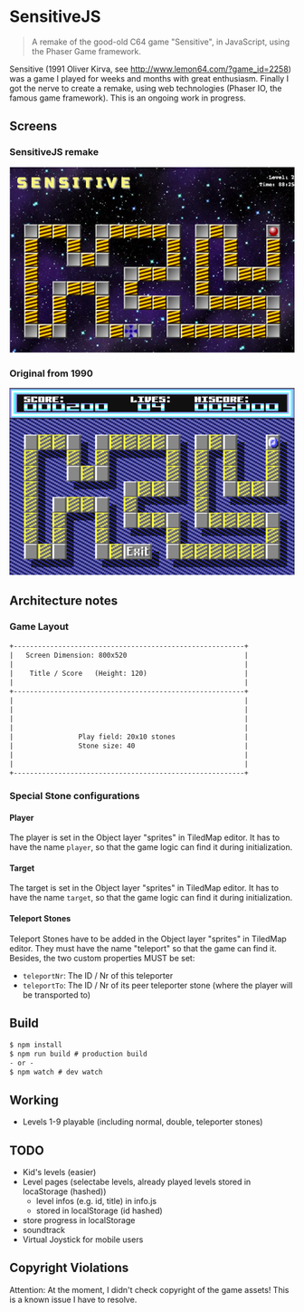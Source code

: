 SensitiveJS
===========

> A remake of the good-old C64 game "Sensitive", in JavaScript, using the Phaser Game framework.

Sensitive (1991 Oliver Kirva, see http://www.lemon64.com/?game_id=2258) was a game I played for weeks and months with great enthusiasm.
Finally I got the nerve to create a remake, using web technologies (Phaser IO, the famous game framework). This is an ongoing work in progress.

Screens
--------

### SensitiveJS remake

![Remake](screen-remake.png)

### Original from 1990

![Original](screen-original.png)


Architecture notes
-------------------

### Game Layout

```
+---------------------------------------------------------+
|   Screen Dimension: 800x520                             |
|                                                         |
|    Title / Score   (Height: 120)                        |
|                                                         |
+---------------------------------------------------------+
|                                                         |
|                                                         |
|                                                         |
|                                                         |
|                Play field: 20x10 stones                 |
|                Stone size: 40                           |
|                                                         |
|                                                         |
+---------------------------------------------------------+
```

### Special Stone configurations

#### Player

The player is set in the Object layer "sprites" in TiledMap editor. It has to have the name `player`, so that the game logic can find it during initialization.

#### Target

The target is set in the Object layer "sprites" in TiledMap editor. It has to have the name `target`, so that the game logic can find it during initialization.

#### Teleport Stones

Teleport Stones  have to be added  in the Object layer "sprites" in TiledMap editor. They must have the name "teleport" so that the game can find it. Besides, the two
custom properties MUST be set:

* `teleportNr`: The ID / Nr of this teleporter
* `teleportTo`: The ID / Nr of its peer teleporter stone (where the player will be transported to)

Build
------

```
$ npm install
$ npm run build # production build
- or -
$ npm watch # dev watch
```


Working
--------

* Levels 1-9 playable (including normal, double, teleporter stones)

TODO
-------

* Kid's levels (easier)
* Level pages (selectabe levels, already played levels stored in locaStorage (hashed))
  * level infos (e.g. id, title) in info.js
  * stored in localStorage (id hashed)
* store progress in localStorage
* soundtrack
* Virtual Joystick for mobile users

Copyright Violations
--------------------

Attention: At the moment, I didn't check copyright of the game assets! This is a known issue I have to resolve.
